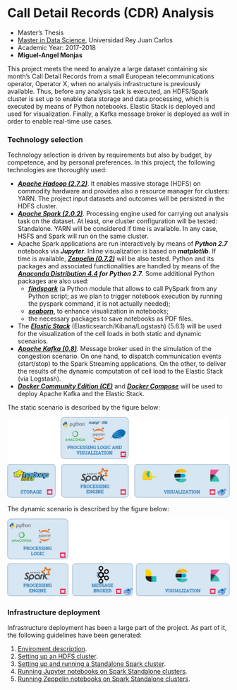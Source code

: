 # Call Detail Records (CDR) Analysis

* Master’s Thesis
* [Master in Data Science](http://www.masterdatascience.es/), Universidad Rey Juan Carlos
* Academic Year: 2017-2018
* **Miguel-Angel Monjas**

This project meets the need to analyze a large dataset containing six month’s Call Detail Records from a small European telecommunications operator, Operator X, when no analysis infrastructure is previously available. Thus, before any analysis task is executed, an HDFS/Spark cluster is set up to enable data storage and data processing, which is executed by means of Python notebooks. Elastic Stack is deployed and used for visualization. Finally, a Kafka message broker is deployed as well in order to enable real-time use cases.

### Technology selection
Technology selection is driven by requirements but also by budget, by competence, and by personal preferences. In this project, the following technologies are thoroughly used:
* ***[Apache Hadoop (2.7.2)](http://hadoop.apache.org/docs/r2.7.4/)***. It enables massive storage (HDFS) on commodity hardware and provides also a resource manager for clusters: YARN. The project input datasets and outcomes will be persisted in the HDFS cluster.
* ***[Apache Spark (2.0.2)](https://spark.apache.org/releases/spark-release-2-0-2.html)***. Processing engine used for carrying out analysis task on the dataset. At least, one cluster configuration will be tested: Standalone. YARN will be considered if time is available. In any case, HSFS and Spark will run on the same cluster.
* Apache Spark applications are run interactively by means of ***Python 2.7*** notebooks via ***Jupyter***. Inline visualization is based on ***matplotlib***. If time is available, ***[Zeppelin (0.7.2)](https://zeppelin.apache.org/docs/0.7.2/)*** will be also tested. Python and its packages and associated functionalities are handled by means of the ***[Anaconda Distribution 4.4](https://www.anaconda.com/distribution/) for Python 2.7***. Some additional Python packages are also used:
  * ***[findspark](https://github.com/minrk/findspark)*** (a Python module that allows to call PySpark from any Python script; as we plan to trigger notebook execution by running the pyspark command, it is not actually needed);
  * ***[seaborn](https://seaborn.pydata.org/)***, to enhance visualization in notebooks;
  * the necessary packages to save notebooks as PDF files.
* The ***[Elastic Stack](https://www.elastic.co/products)*** (Elasticsearch/Kibana/Logstash) (5.6.1) will be used for the visualization of the cell loads in both static and dynamic scenarios.
* ***[Apache Kafka (0.8)](https://kafka.apache.org/)***. Message broker used in the simulation of the congestion scenario. On one hand, to dispatch communication events (start/stop) to the Spark Streaming applications. On the other, to deliver the results of the dynamic computation of cell load to the Elastic Stack (via Logstash).
* ***[Docker Community Edition (CE)](https://www.docker.com/community-edition)*** and ***[Docker Compose](https://docs.docker.com/compose/)*** will be used to deploy Apache Kafka and the Elastic Stack.

The static scenario is described by the figure below:

![Static scenario](./doc/images/Static-Technology.PNG)

The dynamic scenario is described by the figure below:

![Dynamic scenario](./doc/images/Dynamic-Technology.PNG)

### Infrastructure deployment
Infrastructure deployment has been a large part of the project. As part of it, the following guidelines have been generated:
1. [Enviroment description](doc/environment-description.md). 
2. [Setting up an HDFS cluster](doc/hadoop-cluster-setup.md).
3. [Setting up and running a Standalone Spark cluster](doc/spark-standalone-cluster-setup.md).
4. [Running Jupyter notebooks on Spark Standalone clusters](doc/jupyter-setup.md).
5. [Running Zeppelin notebooks on Spark Standalone clusters](doc/zeppelin-setup.md).